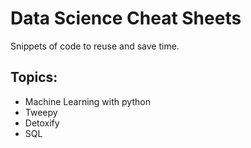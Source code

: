 # Data Science Cheat Sheets

Snippets of code to reuse and save time.

## Topics:

- Machine Learning with python
- Tweepy
- Detoxify
- SQL
